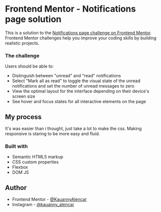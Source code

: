 # Frontend Mentor - Notifications page solution

This is a solution to the [Notifications page challenge on Frontend Mentor](https://www.frontendmentor.io/challenges/notifications-page-DqK5QAmKbC). Frontend Mentor challenges help you improve your coding skills by building realistic projects. 

### The challenge

Users should be able to:

- Distinguish between "unread" and "read" notifications
- Select "Mark all as read" to toggle the visual state of the unread notifications and set the number of unread messages to zero
- View the optimal layout for the interface depending on their device's screen size
- See hover and focus states for all interactive elements on the page


## My process
It's was easier than i thought, just take a lot to make the css.
Making responsive is staring to be more easy and fluid.

### Built with

- Semantic HTML5 markup
- CSS custom properties
- Flexbox
- DOM JS


## Author
- Frontend Mentor - [@KauannyAlencar](https://www.frontendmentor.io/profile/Kauannyalencar)
- Instagram - [@kauanny_alencar](https://www.instagram.com/kauanny_alencar/)